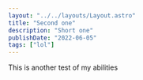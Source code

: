 ```yaml
---
layout: "../../layouts/Layout.astro"
title: "Second one"
description: "Short one"
publishDate: "2022-06-05"
tags: ["lol"]
---
```


This is another test of my abilities
